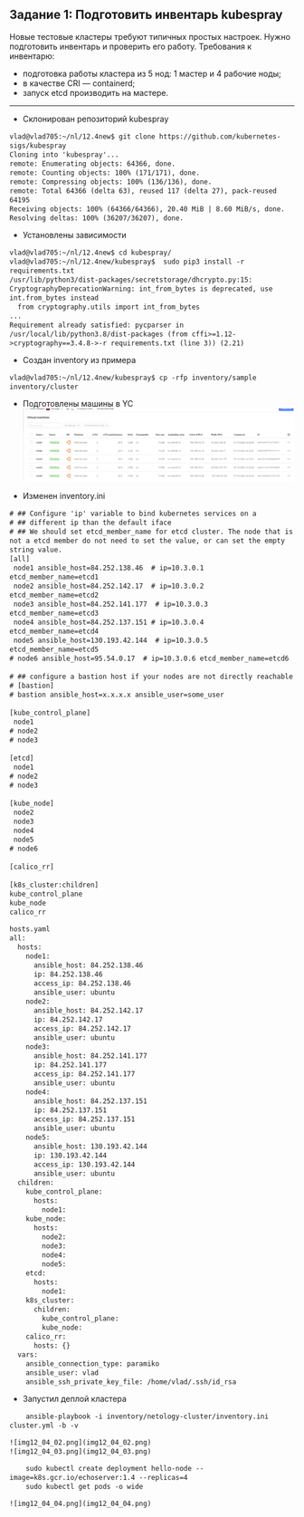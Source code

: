 ## Задание 1: Подготовить инвентарь kubespray
Новые тестовые кластеры требуют типичных простых настроек. Нужно подготовить инвентарь и проверить его работу. Требования к инвентарю:
* подготовка работы кластера из 5 нод: 1 мастер и 4 рабочие ноды;
* в качестве CRI — containerd;
* запуск etcd производить на мастере.
-----------------------
- Склонирован репозиторий kubespray
```
vlad@vlad705:~/nl/12.4new$ git clone https://github.com/kubernetes-sigs/kubespray
Cloning into 'kubespray'...
remote: Enumerating objects: 64366, done.
remote: Counting objects: 100% (171/171), done.
remote: Compressing objects: 100% (136/136), done.
remote: Total 64366 (delta 63), reused 117 (delta 27), pack-reused 64195
Receiving objects: 100% (64366/64366), 20.40 MiB | 8.60 MiB/s, done.
Resolving deltas: 100% (36207/36207), done.

```
- Установлены зависимости
```
vlad@vlad705:~/nl/12.4new$ cd kubespray/
vlad@vlad705:~/nl/12.4new/kubespray$  sudo pip3 install -r requirements.txt
/usr/lib/python3/dist-packages/secretstorage/dhcrypto.py:15: CryptographyDeprecationWarning: int_from_bytes is deprecated, use int.from_bytes instead
  from cryptography.utils import int_from_bytes
...
Requirement already satisfied: pycparser in /usr/local/lib/python3.8/dist-packages (from cffi>=1.12->cryptography==3.4.8->-r requirements.txt (line 3)) (2.21)
```
- Создан inventory из примера
```
vlad@vlad705:~/nl/12.4new/kubespray$ cp -rfp inventory/sample inventory/cluster
```
- Подготовлены машины в YC  
    ![img12_04_01.png](img12_04_01.png)  
    
- Изменен inventory.ini
```
# ## Configure 'ip' variable to bind kubernetes services on a
# ## different ip than the default iface
# ## We should set etcd_member_name for etcd cluster. The node that is not a etcd member do not need to set the value, or can set the empty string value.
[all]
 node1 ansible_host=84.252.138.46  # ip=10.3.0.1 etcd_member_name=etcd1
 node2 ansible_host=84.252.142.17  # ip=10.3.0.2 etcd_member_name=etcd2
 node3 ansible_host=84.252.141.177  # ip=10.3.0.3 etcd_member_name=etcd3
 node4 ansible_host=84.252.137.151 # ip=10.3.0.4 etcd_member_name=etcd4
 node5 ansible_host=130.193.42.144  # ip=10.3.0.5 etcd_member_name=etcd5
# node6 ansible_host=95.54.0.17  # ip=10.3.0.6 etcd_member_name=etcd6

# ## configure a bastion host if your nodes are not directly reachable
# [bastion]
# bastion ansible_host=x.x.x.x ansible_user=some_user

[kube_control_plane]
 node1
# node2
# node3

[etcd]
 node1
# node2
# node3

[kube_node]
 node2
 node3
 node4
 node5
# node6

[calico_rr]

[k8s_cluster:children]
kube_control_plane
kube_node
calico_rr
```
```
hosts.yaml
all:
  hosts:
    node1:
      ansible_host: 84.252.138.46
      ip: 84.252.138.46
      access_ip: 84.252.138.46
      ansible_user: ubuntu  
    node2:
      ansible_host: 84.252.142.17
      ip: 84.252.142.17
      access_ip: 84.252.142.17
      ansible_user: ubuntu  
    node3:
      ansible_host: 84.252.141.177
      ip: 84.252.141.177
      access_ip: 84.252.141.177
      ansible_user: ubuntu  
    node4:
      ansible_host: 84.252.137.151
      ip: 84.252.137.151
      access_ip: 84.252.137.151
      ansible_user: ubuntu  
    node5:
      ansible_host: 130.193.42.144
      ip: 130.193.42.144
      access_ip: 130.193.42.144
      ansible_user: ubuntu  
  children:
    kube_control_plane:
      hosts:
        node1:
    kube_node:
      hosts:
        node2:
        node3:
        node4:
        node5:
    etcd:
      hosts:
        node1:
    k8s_cluster:
      children:
        kube_control_plane:
        kube_node:
    calico_rr:
      hosts: {}
  vars:
    ansible_connection_type: paramiko
    ansible_user: vlad
    ansible_ssh_private_key_file: /home/vlad/.ssh/id_rsa
```
- Запустил деплой кластера
```
    ansible-playbook -i inventory/netology-cluster/inventory.ini cluster.yml -b -v
```  
    ![img12_04_02.png](img12_04_02.png)  
    ![img12_04_03.png](img12_04_03.png)  
```
    sudo kubectl create deployment hello-node --image=k8s.gcr.io/echoserver:1.4 --replicas=4
    sudo kubectl get pods -o wide
```  
    ![img12_04_04.png](img12_04_04.png)  
